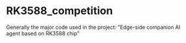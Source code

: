# RK3588_competition
Generally the major code used in the project: "Edge-side companion AI agent based on RK3588 chip"
